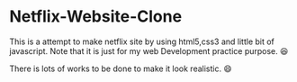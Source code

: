 # Netflix-Website-Clone

This is a attempt to make netflix site by using html5,css3 and little bit of javascript. Note that it is just for my web Development practice purpose. :laughing:

There is lots of works to be done to make it look realistic. :smile:


